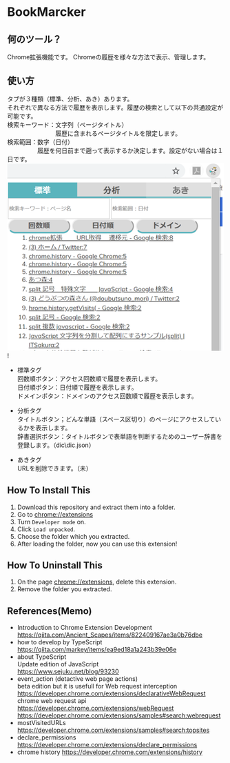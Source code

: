 # BookMarcker


## 何のツール？

Chrome拡張機能です。
Chromeの履歴を様々な方法で表示、管理します。

## 使い方

タブが３種類（標準、分析、あき）あります。<br>
それぞれで異なる方法で履歴を表示します。履歴の検索として以下の共通設定が可能です。<br>
検索キーワード：文字列（ページタイトル）<br>
　　　　　　　　履歴に含まれるページタイトルを限定します。<br>
検索範囲：数字（日付）<br>
　　　　　履歴を何日前まで遡って表示するか決定します。設定がない場合は１日です。<br>
![sample](https://github.com/fuku-mitsu/URLManager/blob/master/img/normal_access.png)!

- 標準タグ<br>
回数順ボタン：アクセス回数順で履歴を表示します。<br>
日付順ボタン：日付順で履歴を表示します。<br>
ドメインボタン：ドメインのアクセス回数順で履歴を表示します。<br>

- 分析タグ<br>
タイトルボタン；どんな単語（スペース区切り）のページにアクセスしているかを表示します。<br>
辞書選択ボタン：タイトルボタンで表単語を判断するためのユーザー辞書を登録します。（dic\dic.json）<br>

- あきタグ<br>
URLを削除できます。（未）<br>

## How To Install This

1. Download this repository and extract them into a folder.
2. Go to <chrome://extensions>
3. Turn `Developer mode` on.
4. Click `Load unpacked`.
5. Choose the folder which you extracted.
6. After loading the folder, now you can use this extension!

## How To Uninstall This

1. On the page <chrome://extensions>, delete this extension.
2. Remove the folder you extracted.

## References(Memo)
- Introduction to Chrome Extension Development
https://qiita.com/Ancient_Scapes/items/822409167ae3a0b76dbe
- how to develop by TypeScript<br>
https://qiita.com/markey/items/ea9ed18a1a243b39e06e
- about TypeScript<br>
Update edition of JavaScript<br>
https://www.sejuku.net/blog/93230
- event_action (detactive web page actions)<br>
beta edition but it is usefull for Web request interception <br>
https://developer.chrome.com/extensions/declarativeWebRequest<br>
chrome web request api<br>
https://developer.chrome.com/extensions/webRequest<br>
https://developer.chrome.com/extensions/samples#search:webrequest
- mostVisitedURLs
https://developer.chrome.com/extensions/samples#search:topsites
- declare_permissions
https://developer.chrome.com/extensions/declare_permissions
- chrome history
https://developer.chrome.com/extensions/history

